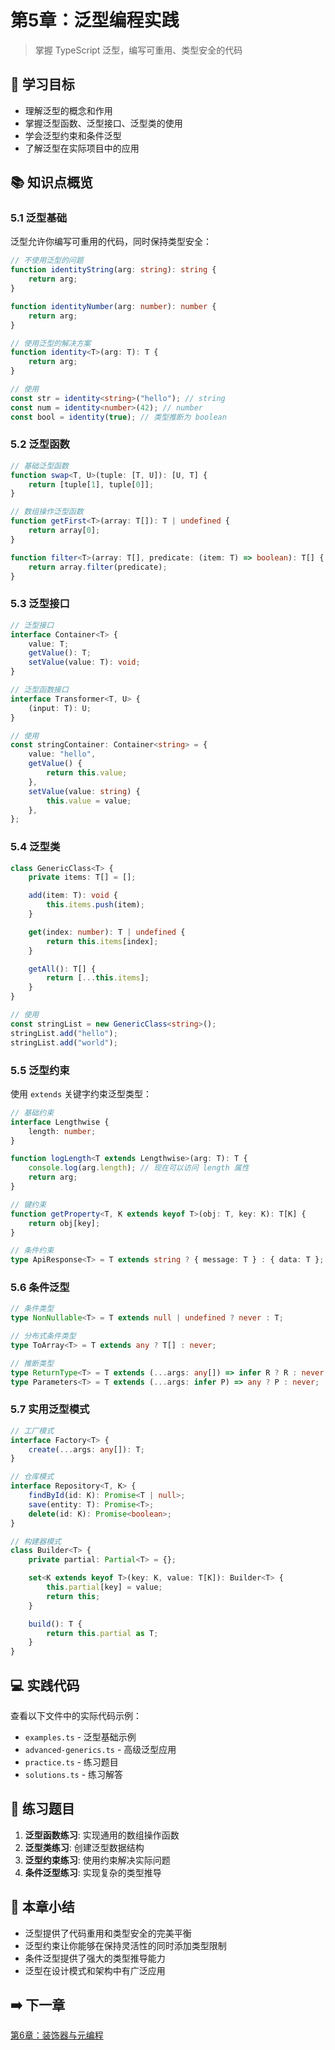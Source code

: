 # 第5章：泛型编程实践

> 掌握 TypeScript 泛型，编写可重用、类型安全的代码

## 🎯 学习目标

- 理解泛型的概念和作用
- 掌握泛型函数、泛型接口、泛型类的使用
- 学会泛型约束和条件泛型
- 了解泛型在实际项目中的应用

## 📚 知识点概览

### 5.1 泛型基础

泛型允许你编写可重用的代码，同时保持类型安全：

```typescript
// 不使用泛型的问题
function identityString(arg: string): string {
    return arg;
}

function identityNumber(arg: number): number {
    return arg;
}

// 使用泛型的解决方案
function identity<T>(arg: T): T {
    return arg;
}

// 使用
const str = identity<string>("hello"); // string
const num = identity<number>(42); // number
const bool = identity(true); // 类型推断为 boolean
```

### 5.2 泛型函数

```typescript
// 基础泛型函数
function swap<T, U>(tuple: [T, U]): [U, T] {
    return [tuple[1], tuple[0]];
}

// 数组操作泛型函数
function getFirst<T>(array: T[]): T | undefined {
    return array[0];
}

function filter<T>(array: T[], predicate: (item: T) => boolean): T[] {
    return array.filter(predicate);
}
```

### 5.3 泛型接口

```typescript
// 泛型接口
interface Container<T> {
    value: T;
    getValue(): T;
    setValue(value: T): void;
}

// 泛型函数接口
interface Transformer<T, U> {
    (input: T): U;
}

// 使用
const stringContainer: Container<string> = {
    value: "hello",
    getValue() {
        return this.value;
    },
    setValue(value: string) {
        this.value = value;
    },
};
```

### 5.4 泛型类

```typescript
class GenericClass<T> {
    private items: T[] = [];

    add(item: T): void {
        this.items.push(item);
    }

    get(index: number): T | undefined {
        return this.items[index];
    }

    getAll(): T[] {
        return [...this.items];
    }
}

// 使用
const stringList = new GenericClass<string>();
stringList.add("hello");
stringList.add("world");
```

### 5.5 泛型约束

使用 `extends` 关键字约束泛型类型：

```typescript
// 基础约束
interface Lengthwise {
    length: number;
}

function logLength<T extends Lengthwise>(arg: T): T {
    console.log(arg.length); // 现在可以访问 length 属性
    return arg;
}

// 键约束
function getProperty<T, K extends keyof T>(obj: T, key: K): T[K] {
    return obj[key];
}

// 条件约束
type ApiResponse<T> = T extends string ? { message: T } : { data: T };
```

### 5.6 条件泛型

```typescript
// 条件类型
type NonNullable<T> = T extends null | undefined ? never : T;

// 分布式条件类型
type ToArray<T> = T extends any ? T[] : never;

// 推断类型
type ReturnType<T> = T extends (...args: any[]) => infer R ? R : never;
type Parameters<T> = T extends (...args: infer P) => any ? P : never;
```

### 5.7 实用泛型模式

```typescript
// 工厂模式
interface Factory<T> {
    create(...args: any[]): T;
}

// 仓库模式
interface Repository<T, K> {
    findById(id: K): Promise<T | null>;
    save(entity: T): Promise<T>;
    delete(id: K): Promise<boolean>;
}

// 构建器模式
class Builder<T> {
    private partial: Partial<T> = {};

    set<K extends keyof T>(key: K, value: T[K]): Builder<T> {
        this.partial[key] = value;
        return this;
    }

    build(): T {
        return this.partial as T;
    }
}
```

## 💻 实践代码

查看以下文件中的实际代码示例：

- `examples.ts` - 泛型基础示例
- `advanced-generics.ts` - 高级泛型应用
- `practice.ts` - 练习题目
- `solutions.ts` - 练习解答

## 📝 练习题目

1. **泛型函数练习**: 实现通用的数组操作函数
2. **泛型类练习**: 创建泛型数据结构
3. **泛型约束练习**: 使用约束解决实际问题
4. **条件泛型练习**: 实现复杂的类型推导

## 🎯 本章小结

- 泛型提供了代码重用和类型安全的完美平衡
- 泛型约束让你能够在保持灵活性的同时添加类型限制
- 条件泛型提供了强大的类型推导能力
- 泛型在设计模式和架构中有广泛应用

## ➡️ 下一章

[第6章：装饰器与元编程](../chapter-06-decorators/README.md)
